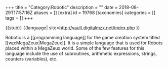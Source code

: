 +++
title = "Category:Robotic"
description = ""
date = 2018-08-29T17:57:16Z
aliases = []
[extra]
id = 19768
[taxonomies]
categories = []
tags = []
+++

{{stub}}
{{language|
site=http://vault.digitalmzx.net/index.php
}}

Robotic is a [[programming language]] for the game creation system titled [[wp:MegaZeux|MegaZeux]]. It is a simple language that is used for Robots placed within a MegaZeux world. Some of the few features for this language include the use of subroutines, arithmetic expressions, strings, counters (variables), etc.
